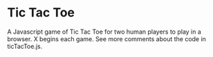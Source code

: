 # Tic Tac Toe

 A Javascript game of Tic Tac Toe for two human players
 to play in a browser. X begins each game. See more
 comments about the code in ticTacToe.js.
